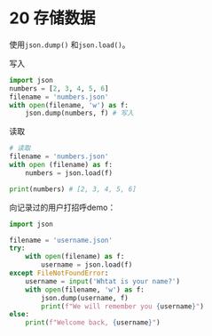 # 20 存储数据

使用`json.dump()` 和`json.load()`。

写入

```python
import json
numbers = [2, 3, 4, 5, 6]
filename = 'numbers.json'
with open(filename, 'w') as f:
    json.dump(numbers, f) # 写入
```

读取

```python
# 读取
filename = 'numbers.json'
with open (filename) as f:
    numbers = json.load(f)

print(numbers) # [2, 3, 4, 5, 6]
```



向记录过的用户打招呼demo：

```python
import json

filename = 'username.json'
try:
    with open(filename) as f:
        username = json.load(f)
except FileNotFoundError:
    username = input('Whtat is your name?')
    with open(filename, 'w') as f:
        json.dump(username, f)
        print(f"We will remember you {username}")
else:
    print(f"Welcome back, {username}")

```

